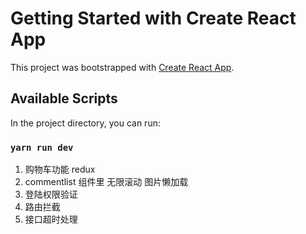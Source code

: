 # Getting Started with Create React App

This project was bootstrapped with [Create React App](https://github.com/facebook/create-react-app).

## Available Scripts

In the project directory, you can run:

### `yarn run dev`

1. 购物车功能 redux
2. commentlist 组件里 无限滚动 图片懒加载
3. 登陆权限验证
4. 路由拦截
5. 接口超时处理
